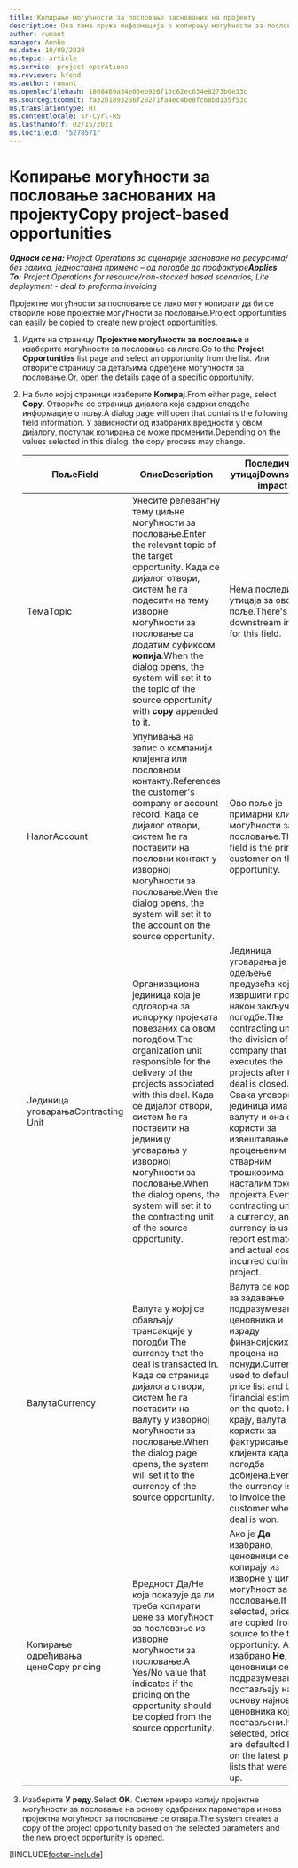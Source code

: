 ```yaml
---
title: Копирање могућности за пословање заснованих на пројекту
description: Ова тема пружа информације о копирању могућности за пословање заснованих на пројекту у услузи Project Operations.
author: rumant
manager: Annbe
ms.date: 10/09/2020
ms.topic: article
ms.service: project-operations
ms.reviewer: kfend
ms.author: rumant
ms.openlocfilehash: 1808469a34e05eb926f13c62ec634e8273b0e33c
ms.sourcegitcommit: fa32b1893286f20271fa4ec4be8fc68bd135f53c
ms.translationtype: HT
ms.contentlocale: sr-Cyrl-RS
ms.lasthandoff: 02/15/2021
ms.locfileid: "5278571"
---
```

# <a name="copy-project-based-opportunities"></a><span data-ttu-id="7d909-103">Копирање могућности за пословање заснованих на пројекту</span><span class="sxs-lookup"><span data-stu-id="7d909-103">Copy project-based opportunities</span></span>

<span data-ttu-id="7d909-104">_**Односи се на:** Project Operations за сценарије засноване на ресурсима/без залиха, једноставна примена – од погодбе до профактуре_</span><span class="sxs-lookup"><span data-stu-id="7d909-104">_**Applies To:** Project Operations for resource/non-stocked based scenarios, Lite deployment - deal to proforma invoicing_</span></span>


<span data-ttu-id="7d909-105">Пројектне могућности за пословање се лако могу копирати да би се створиле нове пројектне могућности за пословање.</span><span class="sxs-lookup"><span data-stu-id="7d909-105">Project opportunities can easily be copied to create new project opportunities.</span></span> 

1. <span data-ttu-id="7d909-106">Идите на страницу **Пројектне могућности за пословање** и изаберите могућности за пословање са листе.</span><span class="sxs-lookup"><span data-stu-id="7d909-106">Go to the **Project Opportunities** list page and select an opportunity from the list.</span></span> <span data-ttu-id="7d909-107">Или отворите страницу са детаљима одређене могућности за пословање.</span><span class="sxs-lookup"><span data-stu-id="7d909-107">Or, open the details page of a specific opportunity.</span></span> 
2. <span data-ttu-id="7d909-108">На било којој страници изаберите **Копирај**.</span><span class="sxs-lookup"><span data-stu-id="7d909-108">From either page, select **Copy**.</span></span> <span data-ttu-id="7d909-109">Отвориће се страница дијалога која садржи следеће информације о пољу.</span><span class="sxs-lookup"><span data-stu-id="7d909-109">A dialog page will open that contains the following field information.</span></span> <span data-ttu-id="7d909-110">У зависности од изабраних вредности у овом дијалогу, поступак копирања се може променити.</span><span class="sxs-lookup"><span data-stu-id="7d909-110">Depending on the values selected in this dialog, the copy process may change.</span></span>

    | <span data-ttu-id="7d909-111">**Поље**</span><span class="sxs-lookup"><span data-stu-id="7d909-111">**Field**</span></span> | <span data-ttu-id="7d909-112">**Опис**</span><span class="sxs-lookup"><span data-stu-id="7d909-112">**Description**</span></span> | <span data-ttu-id="7d909-113">**Последични утицај**</span><span class="sxs-lookup"><span data-stu-id="7d909-113">**Downstream impact**</span></span> |
    | --- | --- | --- |
    | <span data-ttu-id="7d909-114">Тема</span><span class="sxs-lookup"><span data-stu-id="7d909-114">Topic</span></span> | <span data-ttu-id="7d909-115">Унесите релевантну тему циљне могућности за пословање.</span><span class="sxs-lookup"><span data-stu-id="7d909-115">Enter the relevant topic of the target opportunity.</span></span> <span data-ttu-id="7d909-116">Када се дијалог отвори, систем ће га подесити на тему изворне могућности за пословање са додатим суфиксом **копија**.</span><span class="sxs-lookup"><span data-stu-id="7d909-116">When the dialog opens, the system will set it to the topic of the source opportunity with **copy** appended to it.</span></span> | <span data-ttu-id="7d909-117">Нема последичног утицаја за ово поље.</span><span class="sxs-lookup"><span data-stu-id="7d909-117">There's no downstream impact for this field.</span></span> |
    | <span data-ttu-id="7d909-118">Налог</span><span class="sxs-lookup"><span data-stu-id="7d909-118">Account</span></span> | <span data-ttu-id="7d909-119">Упућивања на запис о компанији клијента или пословном контакту.</span><span class="sxs-lookup"><span data-stu-id="7d909-119">References the customer's company or account record.</span></span> <span data-ttu-id="7d909-120">Када се дијалог отвори, систем ће га поставити на пословни контакт у изворној могућности за пословање.</span><span class="sxs-lookup"><span data-stu-id="7d909-120">Wen the dialog opens, the system will set it to the account on the source opportunity.</span></span> | <span data-ttu-id="7d909-121">Ово поље је примарни клијент у могућности за пословање.</span><span class="sxs-lookup"><span data-stu-id="7d909-121">This field is the primary customer on the opportunity.</span></span> |
    | <span data-ttu-id="7d909-122">Јединица уговарања</span><span class="sxs-lookup"><span data-stu-id="7d909-122">Contracting Unit</span></span> | <span data-ttu-id="7d909-123">Организациона јединица која је одговорна за испоруку пројеката повезаних са овом погодбом.</span><span class="sxs-lookup"><span data-stu-id="7d909-123">The organization unit responsible for the delivery of the projects associated with this deal.</span></span> <span data-ttu-id="7d909-124">Када се дијалог отвори, систем ће га поставити на јединицу уговарања у изворној могућности за пословање.</span><span class="sxs-lookup"><span data-stu-id="7d909-124">When the dialog opens, the system will set it to the contracting unit of the source opportunity.</span></span> | <span data-ttu-id="7d909-125">Јединица уговарања је одељење предузећа које ће извршити пројекте након закључења погодбе.</span><span class="sxs-lookup"><span data-stu-id="7d909-125">The contracting unit is the division of the company that executes the projects after the deal is closed.</span></span> <span data-ttu-id="7d909-126">Свака уговорна јединица има валуту и она се користи за извештавање о процењеним и стварним трошковима насталим током пројекта.</span><span class="sxs-lookup"><span data-stu-id="7d909-126">Every contracting unit has a currency, and this currency is used to report estimated and actual costs incurred during the project.</span></span> |
    | <span data-ttu-id="7d909-127">Валута</span><span class="sxs-lookup"><span data-stu-id="7d909-127">Currency</span></span> | <span data-ttu-id="7d909-128">Валута у којој се обављају трансакције у погодби.</span><span class="sxs-lookup"><span data-stu-id="7d909-128">The currency that the deal is transacted in.</span></span> <span data-ttu-id="7d909-129">Када се страница дијалога отвори, систем ће га поставити на валуту у изворној могућности за пословање.</span><span class="sxs-lookup"><span data-stu-id="7d909-129">When the dialog page opens, the system will set it to the currency of the source opportunity.</span></span> | <span data-ttu-id="7d909-130">Валута се користи за задавање подразумеваног ценовника и израду финансијских процена на понуди.</span><span class="sxs-lookup"><span data-stu-id="7d909-130">Currency is used to default a price list and build financial estimates on the quote.</span></span> <span data-ttu-id="7d909-131">На крају, валута се користи за фактурисање клијента када је погодба добијена.</span><span class="sxs-lookup"><span data-stu-id="7d909-131">Eventually, the currency is used to invoice the customer when the deal is won.</span></span> |
    | <span data-ttu-id="7d909-132">Копирање одређивања цене</span><span class="sxs-lookup"><span data-stu-id="7d909-132">Copy pricing</span></span> | <span data-ttu-id="7d909-133">Вредност Да/Не која показује да ли треба копирати цене за могућност за пословање из изворне могућности за пословање.</span><span class="sxs-lookup"><span data-stu-id="7d909-133">A Yes/No value that indicates if the pricing on the opportunity should be copied from the source opportunity.</span></span> | <span data-ttu-id="7d909-134">Ако је **Да** изабрано, ценовници се копирају из изворне у циљну могућност за пословање.</span><span class="sxs-lookup"><span data-stu-id="7d909-134">If **Yes** is selected, price lists are copied from the source to the target opportunity.</span></span> <span data-ttu-id="7d909-135">Ако је изабрано **Не**, ценовници се подразумевано постављају на основу најновијих ценовника који су постављени.</span><span class="sxs-lookup"><span data-stu-id="7d909-135">If **No** is selected, price lists are defaulted based on the latest price lists that were set up.</span></span> |

3. <span data-ttu-id="7d909-136">Изаберите **У реду**.</span><span class="sxs-lookup"><span data-stu-id="7d909-136">Select **OK**.</span></span> <span data-ttu-id="7d909-137">Систем креира копију пројектне могућности за пословање на основу одабраних параметара и нова пројектна могућност за пословање се отвара.</span><span class="sxs-lookup"><span data-stu-id="7d909-137">The system creates a copy of the project opportunity based on the selected parameters and the new project opportunity is opened.</span></span>


[!INCLUDE[footer-include](../includes/footer-banner.md)]
